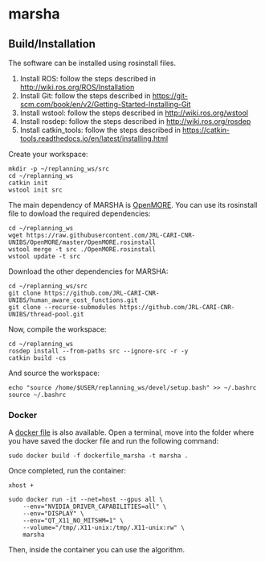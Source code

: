 # marsha

## Build/Installation
The software can be installed using rosinstall files.

1. Install ROS: follow the steps described in http://wiki.ros.org/ROS/Installation
2. Install Git: follow the steps described in https://git-scm.com/book/en/v2/Getting-Started-Installing-Git
3. Install wstool: follow the steps described in http://wiki.ros.org/wstool
4. Install rosdep: follow the steps described in http://wiki.ros.org/rosdep
5. Install catkin_tools: follow the steps described in https://catkin-tools.readthedocs.io/en/latest/installing.html

Create your workspace:
```
mkdir -p ~/replanning_ws/src
cd ~/replanning_ws
catkin init
wstool init src
```
The main dependency of MARSHA is [OpenMORE](https://github.com/JRL-CARI-CNR-UNIBS/OpenMORE.git). You can use its rosinstall file to dowload the required dependencies:
```
cd ~/replanning_ws
wget https://raw.githubusercontent.com/JRL-CARI-CNR-UNIBS/OpenMORE/master/OpenMORE.rosinstall
wstool merge -t src ./OpenMORE.rosinstall
wstool update -t src
```
Download the other dependencies for MARSHA:
```
cd ~/replanning_ws/src
git clone https://github.com/JRL-CARI-CNR-UNIBS/human_aware_cost_functions.git
git clone --recurse-submodules https://github.com/JRL-CARI-CNR-UNIBS/thread-pool.git
```
Now, compile the workspace:
```
cd ~/replanning_ws
rosdep install --from-paths src --ignore-src -r -y
catkin build -cs
```
And source the workspace:
```
echo "source /home/$USER/replanning_ws/devel/setup.bash" >> ~/.bashrc
source ~/.bashrc
```

### Docker
A [docker file](https://github.com/JRL-CARI-CNR-UNIBS/marsha/blob/master/dockerfile_marsha) is also available. Open a terminal, move into the folder where you have saved the docker file and run the following command:
```
sudo docker build -f dockerfile_marsha -t marsha .
```
Once completed, run the container:
```
xhost + 

sudo docker run -it --net=host --gpus all \
    --env="NVIDIA_DRIVER_CAPABILITIES=all" \
    --env="DISPLAY" \
    --env="QT_X11_NO_MITSHM=1" \
    --volume="/tmp/.X11-unix:/tmp/.X11-unix:rw" \
    marsha
```
Then, inside the container you can use the algorithm.

